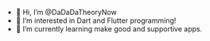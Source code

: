 - 👋 Hi, I’m @DaDaDaTheoryNow
- 👀 I’m interested in Dart and Flutter programming!
- 🌱 I’m currently learning make good and supportive apps.
